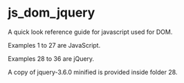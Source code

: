 # js_dom_jquery

A quick look reference guide for javascript used for DOM.

Examples 1 to 27 are JavaScript.

Examples 28 to 36 are jQuery.

A copy of jquery-3.6.0 minified is provided inside folder 28.

